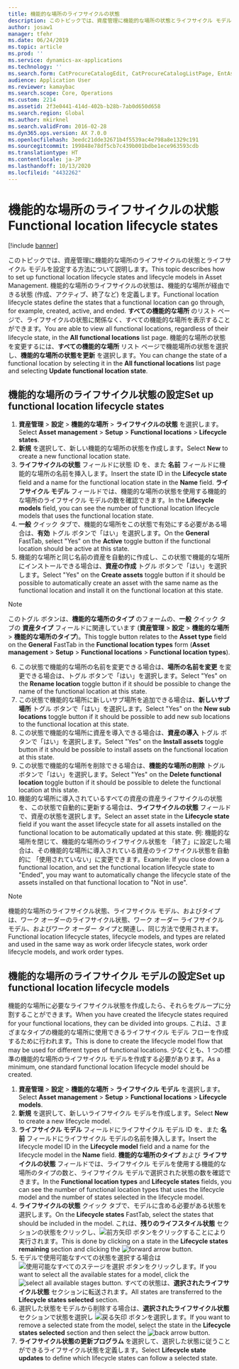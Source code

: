 ```yaml
---
title: 機能的な場所のライフサイクルの状態
description: このトピックでは、資産管理に機能的な場所の状態とライフサイクル モデルを設定する方法について説明します。
author: josaw1
manager: tfehr
ms.date: 06/24/2019
ms.topic: article
ms.prod: ''
ms.service: dynamics-ax-applications
ms.technology: ''
ms.search.form: CatProcureCatalogEdit, CatProcureCatalogListPage, EntAssetFunctionalLocationLifecycleModel, EntAssetFunctionalLocationLifecycleState
audience: Application User
ms.reviewer: kamaybac
ms.search.scope: Core, Operations
ms.custom: 2214
ms.assetid: 2f3e0441-414d-402b-b28b-7ab0d650d658
ms.search.region: Global
ms.author: mkirknel
ms.search.validFrom: 2016-02-28
ms.dyn365.ops.version: AX 7.0.0
ms.openlocfilehash: 3eedc21dde32671b4f5539ac4e798a8e1329c191
ms.sourcegitcommit: 199848e78df5cb7c439b001bdbe1ece963593cdb
ms.translationtype: HT
ms.contentlocale: ja-JP
ms.lasthandoff: 10/13/2020
ms.locfileid: "4432262"
---
```

# <a name="functional-location-lifecycle-states"></a><span data-ttu-id="95e1b-103">機能的な場所のライフサイクルの状態</span><span class="sxs-lookup"><span data-stu-id="95e1b-103">Functional location lifecycle states</span></span>

[!include [banner](../../includes/banner.md)]

 

<span data-ttu-id="95e1b-104">このトピックでは、資産管理に機能的な場所のライフサイクルの状態とライフサイクル モデルを設定する方法について説明します。</span><span class="sxs-lookup"><span data-stu-id="95e1b-104">This topic describes how to set up functional location lifecycle states and lifecycle models in Asset Management.</span></span> <span data-ttu-id="95e1b-105">機能的な場所のライフサイクルの状態は、機能的な場所が経由できる状態 (作成、アクティブ、終了など) を定義します。</span><span class="sxs-lookup"><span data-stu-id="95e1b-105">Functional location lifecycle states define the states that a functional location can go through, for example, created, active, and ended.</span></span> <span data-ttu-id="95e1b-106">**すべての機能的な場所** のリスト ページで、ライフサイクルの状態に関係なく、すべての機能的な場所を表示することができます。</span><span class="sxs-lookup"><span data-stu-id="95e1b-106">You are able to view all functional locations, regardless of their lifecycle state, in the **All functional locations** list page.</span></span> <span data-ttu-id="95e1b-107">機能的な場所の状態を変更するには、**すべての機能的な場所** リスト ページで機能場所の状態を選択し、**機能的な場所の状態を更新** を選択します。</span><span class="sxs-lookup"><span data-stu-id="95e1b-107">You can change the state of a functional location by selecting it in the **All functional locations** list page and selecting **Update functional location state**.</span></span>

## <a name="set-up-functional-location-lifecycle-states"></a><span data-ttu-id="95e1b-108">機能的な場所のライフサイクル状態の設定</span><span class="sxs-lookup"><span data-stu-id="95e1b-108">Set up functional location lifecycle states</span></span>

1. <span data-ttu-id="95e1b-109">**資産管理** > **設定** > **機能的な場所** > **ライフサイクルの状態** を選択します。</span><span class="sxs-lookup"><span data-stu-id="95e1b-109">Select **Asset management** > **Setup** > **Functional locations** > **Lifecycle states**.</span></span>
2. <span data-ttu-id="95e1b-110">**新規** を選択して、新しい機能的な場所の状態を作成します。</span><span class="sxs-lookup"><span data-stu-id="95e1b-110">Select **New** to create a new functional location state.</span></span>
3. <span data-ttu-id="95e1b-111">**ライフサイクルの状態** フィールドに状態 ID を、また **名前** フィールドに機能的な場所の名前を挿入します。</span><span class="sxs-lookup"><span data-stu-id="95e1b-111">Insert the state ID in the **Lifecycle state** field and a name for the functional location state in the **Name** field.</span></span> <span data-ttu-id="95e1b-112">**ライフサイクル モデル** フィールドでは、機能的な場所の状態を使用する機能的な場所のライフサイクル モデルの数を確認できます。</span><span class="sxs-lookup"><span data-stu-id="95e1b-112">In the **Lifecycle models** field, you can see the number of functional location lifecycle models that uses the functional location state.</span></span>
4. <span data-ttu-id="95e1b-113">**一般** クイック タブで、機能的な場所をこの状態で有効にする必要がある場合は、**有効** トグル ボタンで「はい」を選択します。</span><span class="sxs-lookup"><span data-stu-id="95e1b-113">On the **General** FastTab, select "Yes" on the **Active** toggle button if the functional location should be active at this state.</span></span>
5. <span data-ttu-id="95e1b-114">機能的な場所と同じ名前の資産を自動的に作成し、この状態で機能的な場所にインストールできる場合は、**資産の作成** トグル ボタンで「はい」を選択します。</span><span class="sxs-lookup"><span data-stu-id="95e1b-114">Select "Yes" on the **Create assets** toggle button if it should be possible to automatically create an asset with the same name as the functional location and install it on the functional location at this state.</span></span>  
>[!NOTE]
><span data-ttu-id="95e1b-115">このトグル ボタンは、**機能的な場所のタイプ** のフォームの、**一般** クイック タブの **資産タイプ** フィールドに関連しています (**資産管理** > **設定** > **機能的な場所** > **機能的な場所のタイプ**)。</span><span class="sxs-lookup"><span data-stu-id="95e1b-115">This toggle button relates to the **Asset type** field on the **General** FastTab in the **Functional location types** form (**Asset management** > **Setup** > **Functional locations** > **Functional location types**).</span></span>
6. <span data-ttu-id="95e1b-116">この状態で機能的な場所の名前を変更できる場合は、**場所の名前を変更** を変更できる場合は、トグル ボタンで「はい」を選択します。</span><span class="sxs-lookup"><span data-stu-id="95e1b-116">Select "Yes" on the **Rename location** toggle button if it should be possible to change the name of the functional location at this state.</span></span>
7. <span data-ttu-id="95e1b-117">この状態で機能的な場所に新しいサブ場所を追加できる場合は、**新しいサブ場所** トグル ボタンで「はい」を選択します。</span><span class="sxs-lookup"><span data-stu-id="95e1b-117">Select "Yes" on the **New sub locations** toggle button if it should be possible to add new sub locations to the functional location at this state.</span></span>
8. <span data-ttu-id="95e1b-118">この状態で機能的な場所に資産を導入できる場合は、**資産の導入** トグル ボタンで「はい」を選択します。</span><span class="sxs-lookup"><span data-stu-id="95e1b-118">Select "Yes" on the **Install assets** toggle button if it should be possible to install assets on the functional location at this state.</span></span>
9. <span data-ttu-id="95e1b-119">この状態で機能的な場所を削除できる場合は、**機能的な場所の削除** トグル ボタンで「はい」を選択します。</span><span class="sxs-lookup"><span data-stu-id="95e1b-119">Select "Yes" on the **Delete functional location** toggle button if it should be possible to delete the functional location at this state.</span></span>
10. <span data-ttu-id="95e1b-120">機能的な場所に導入されているすべての資産の資産ライフサイクルの状態を、この状態で自動的に更新する場合は、**ライフサイクルの状態** フィールドで、資産の状態を選択します。</span><span class="sxs-lookup"><span data-stu-id="95e1b-120">Select an asset state in the **Lifecycle state** field if you want the asset lifecycle state for all assets installed on the functional location to be automatically updated at this state.</span></span> <span data-ttu-id="95e1b-121">例: 機能的な場所を閉じて、機能的な場所のライフサイクル状態を 「終了」に設定した場合は、その機能的な場所に導入されている資産のライフサイクル状態を自動的に 「使用されていない」に変更できます。</span><span class="sxs-lookup"><span data-stu-id="95e1b-121">Example: If you close down a functional location, and set the functional location lifecycle state to "Ended", you may want to automatically change the lifecycle state of the assets installed on that functional location to "Not in use".</span></span>


>[!NOTE]
><span data-ttu-id="95e1b-122">機能的な場所のライフサイクル状態、ライフサイクル モデル、およびタイプは、ワーク オーダーのライフサイクル状態、ワーク オーダー ライフサイクル モデル、およびワーク オーダー タイプと関連し、同じ方法で使用されます。</span><span class="sxs-lookup"><span data-stu-id="95e1b-122">Functional location lifecycle states, lifecycle models, and types are related and used in the same way as work order lifecycle states, work order lifecycle models, and work order types.</span></span> 

## <a name="set-up-functional-location-lifecycle-models"></a><span data-ttu-id="95e1b-123">機能的な場所のライフサイクル モデルの設定</span><span class="sxs-lookup"><span data-stu-id="95e1b-123">Set up functional location lifecycle models</span></span>

<span data-ttu-id="95e1b-124">機能的な場所に必要なライフサイクル状態を作成したら、それらをグループに分割することができます。</span><span class="sxs-lookup"><span data-stu-id="95e1b-124">When you have created the lifecycle states required for your functional locations, they can be divided into groups.</span></span> <span data-ttu-id="95e1b-125">これは、さまざまなタイプの機能的な場所に使用できるライフサイクル モデル フローを作成するために行われます。</span><span class="sxs-lookup"><span data-stu-id="95e1b-125">This is done to create the lifecycle model flow that may be used for different types of functional locations.</span></span> <span data-ttu-id="95e1b-126">少なくとも、1 つの標準の機能的な場所のライフサイクル モデルを作成する必要があります。</span><span class="sxs-lookup"><span data-stu-id="95e1b-126">As a minimum, one standard functional location lifecycle model should be created.</span></span>

1. <span data-ttu-id="95e1b-127">**資産管理** > **設定** > **機能的な場所** > **ライフサイクル モデル** を選択します。</span><span class="sxs-lookup"><span data-stu-id="95e1b-127">Select **Asset management** > **Setup** > **Functional locations** > **Lifecycle models**.</span></span>
2. <span data-ttu-id="95e1b-128">**新規** を選択して、新しいライフサイクル モデルを作成します。</span><span class="sxs-lookup"><span data-stu-id="95e1b-128">Select **New** to create a new lifecycle model.</span></span>
3. <span data-ttu-id="95e1b-129">**ライフサイクル モデル** フィールドにライフサイクル モデル ID を、また **名前** フィールドにライフサイクル モデルの名前を挿入します。</span><span class="sxs-lookup"><span data-stu-id="95e1b-129">Insert the lifecycle model ID in the **Lifecycle model** field and a name for the lifecycle model in the **Name** field.</span></span> <span data-ttu-id="95e1b-130">**機能的な場所のタイプ** および **ライフサイクルの状態** フィールドでは、ライフサイクル モデルを使用する機能的な場所のタイプの数と、ライフサイクル モデルで選択された状態の数を確認できます。</span><span class="sxs-lookup"><span data-stu-id="95e1b-130">In the **Functional location types** and **Lifecycle states** fields, you can see the number of functional location types that uses the lifecycle model and the number of states selected in the lifecycle model.</span></span>
4. <span data-ttu-id="95e1b-131">**ライフサイクルの状態** クイック タブで、モデルに含める必要がある状態を選択します。</span><span class="sxs-lookup"><span data-stu-id="95e1b-131">On the **Lifecycle states** FastTab, select the states that should be included in the model.</span></span> <span data-ttu-id="95e1b-132">これは、**残りのライフスタイル状態** セクションの状態をクリックし、![前方矢印](media/02-setup-for-functional-locations.png) ボタンをクリックすることにより実行されます。</span><span class="sxs-lookup"><span data-stu-id="95e1b-132">This is done by clicking on a state in the **Lifecycle states remaining** section and clicking the ![forward arrow](media/02-setup-for-functional-locations.png) button.</span></span>
5. <span data-ttu-id="95e1b-133">モデルで使用可能なすべての状態を選択する場合は ![使用可能なすべてのステージを選択](media/03-setup-for-functional-locations.png) ボタンをクリックします。</span><span class="sxs-lookup"><span data-stu-id="95e1b-133">If you want to select all the available states for a model, click the ![select all available stages](media/03-setup-for-functional-locations.png) button.</span></span> <span data-ttu-id="95e1b-134">すべての状態は、**選択されたライフサイクル状態** セクションに転送されます。</span><span class="sxs-lookup"><span data-stu-id="95e1b-134">All states are transferred to the **Lifecycle states selected** section.</span></span>
6. <span data-ttu-id="95e1b-135">選択した状態をモデルから削除する場合は、**選択されたライフサイクル状態** セクションで状態を選択し ![戻る矢印](media/04-setup-for-functional-locations.png) ボタンを選択します。</span><span class="sxs-lookup"><span data-stu-id="95e1b-135">If you want to remove a selected state from the model, select the state in the **Lifecycle states selected** section and then select the ![back arrow](media/04-setup-for-functional-locations.png) button.</span></span>
7. <span data-ttu-id="95e1b-136">**ライフサイクル状態の更新プログラム** を選択して、選択した状態に従うことができるライフサイクル状態を定義します。</span><span class="sxs-lookup"><span data-stu-id="95e1b-136">Select **Lifecycle state updates** to define which lifecycle states can follow a selected state.</span></span>
